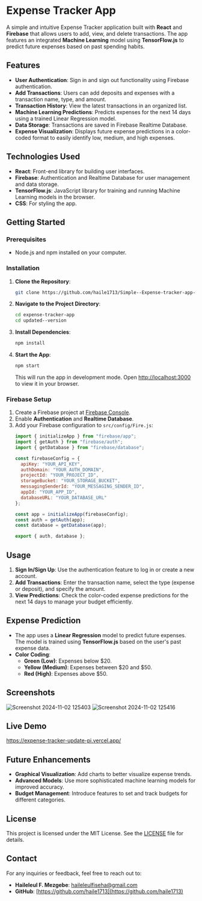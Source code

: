 
# Expense Tracker App

A simple and intuitive Expense Tracker application built with **React** and **Firebase** that allows users to add, view, and delete transactions. The app features an integrated **Machine Learning** model using **TensorFlow.js** to predict future expenses based on past spending habits.

## Features
- **User Authentication**: Sign in and sign out functionality using Firebase authentication.
- **Add Transactions**: Users can add deposits and expenses with a transaction name, type, and amount.
- **Transaction History**: View the latest transactions in an organized list.
- **Machine Learning Predictions**: Predicts expenses for the next 14 days using a trained Linear Regression model.
- **Data Storage**: Transactions are saved in Firebase Realtime Database.
- **Expense Visualization**: Displays future expense predictions in a color-coded format to easily identify low, medium, and high expenses.

## Technologies Used
- **React**: Front-end library for building user interfaces.
- **Firebase**: Authentication and Realtime Database for user management and data storage.
- **TensorFlow.js**: JavaScript library for training and running Machine Learning models in the browser.
- **CSS**: For styling the app.

## Getting Started

### Prerequisites
- Node.js and npm installed on your computer.

### Installation
1. **Clone the Repository**:
   ```bash
   git clone https://github.com/haile1713/Simple--Expense-tracker-app-with-ML-.git
   ```
2. **Navigate to the Project Directory**:
   ```bash
   cd expense-tracker-app
   cd updated--version
   ```
3. **Install Dependencies**:
   ```bash
   npm install
   ```
4. **Start the App**:
   ```bash
   npm start
   ```
   This will run the app in development mode. Open [http://localhost:3000](http://localhost:3000) to view it in your browser.

### Firebase Setup
1. Create a Firebase project at [Firebase Console](https://console.firebase.google.com/).
2. Enable **Authentication** and **Realtime Database**.
3. Add your Firebase configuration to `src/config/Fire.js`:
   ```javascript
   import { initializeApp } from "firebase/app";
   import { getAuth } from "firebase/auth";
   import { getDatabase } from "firebase/database";

   const firebaseConfig = {
     apiKey: "YOUR_API_KEY",
     authDomain: "YOUR_AUTH_DOMAIN",
     projectId: "YOUR_PROJECT_ID",
     storageBucket: "YOUR_STORAGE_BUCKET",
     messagingSenderId: "YOUR_MESSAGING_SENDER_ID",
     appId: "YOUR_APP_ID",
     databaseURL: "YOUR_DATABASE_URL"
   };

   const app = initializeApp(firebaseConfig);
   const auth = getAuth(app);
   const database = getDatabase(app);

   export { auth, database };
   ```

## Usage
1. **Sign In/Sign Up**: Use the authentication feature to log in or create a new account.
2. **Add Transactions**: Enter the transaction name, select the type (expense or deposit), and specify the amount.
3. **View Predictions**: Check the color-coded expense predictions for the next 14 days to manage your budget efficiently.

## Expense Prediction
- The app uses a **Linear Regression** model to predict future expenses. The model is trained using **TensorFlow.js** based on the user's past expense data.
- **Color Coding**:
  - **Green (Low)**: Expenses below $20.
  - **Yellow (Medium)**: Expenses between $20 and $50.
  - **Red (High)**: Expenses above $50.

## Screenshots
![Screenshot 2024-11-02 125403](https://github.com/user-attachments/assets/efae2d58-1db6-4b66-a673-46ab4eec28b7)
![Screenshot 2024-11-02 125416](https://github.com/user-attachments/assets/20d95c04-36ba-4003-a36c-1c5f29337339)

## Live Demo
https://expense-tracker-update-pi.vercel.app/


## Future Enhancements
- **Graphical Visualization**: Add charts to better visualize expense trends.
- **Advanced Models**: Use more sophisticated machine learning models for improved accuracy.
- **Budget Management**: Introduce features to set and track budgets for different categories.

## License
This project is licensed under the MIT License. See the [LICENSE](LICENSE) file for details.

## Contact
For any inquiries or feedback, feel free to reach out to:
- **Haileleul F. Mezgebe**: [haileleulfiseha@gmail.com](mailto:haileleulfiseha@gmail.com)
- **GitHub**: [https://github.com/haile1713](https://github.com/haile1713)
